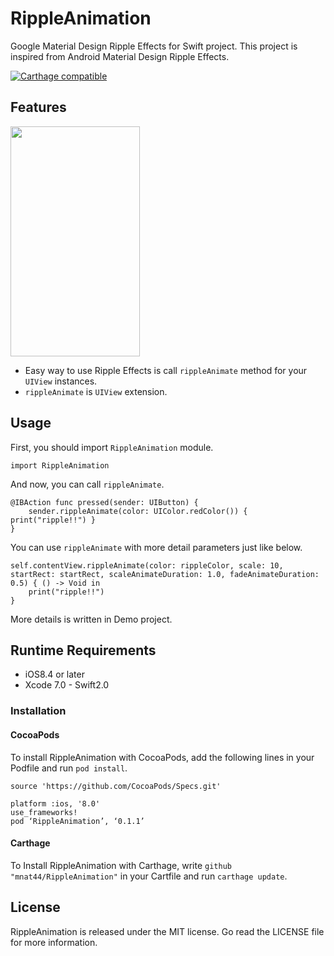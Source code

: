 # RippleAnimation
Google Material Design Ripple Effects for Swift project. This project is inspired from Android Material Design Ripple Effects.

[![Carthage compatible](https://img.shields.io/badge/Carthage-compatible-4BC51D.svg?style=flat)](https://github.com/Carthage/Carthage)

## Features
<img src="https://raw.github.com/wiki/mnat44/RippleAnimation/images/ripple-animation-sample.gif" width="207" height="368">

- Easy way to use Ripple Effects is call `rippleAnimate` method for your `UIView` instances.
- `rippleAnimate` is `UIView` extension.


## Usage

First, you should import `RippleAnimation` module.

```
import RippleAnimation
```

And now, you can call `rippleAnimate`.

```
@IBAction func pressed(sender: UIButton) {
    sender.rippleAnimate(color: UIColor.redColor()) { print("ripple!!") }
}
```

You can use `rippleAnimate` with more detail parameters just like below.

```
self.contentView.rippleAnimate(color: rippleColor, scale: 10, startRect: startRect, scaleAnimateDuration: 1.0, fadeAnimateDuration: 0.5) { () -> Void in
    print("ripple!!")
}
```

More details is written in Demo project.


## Runtime Requirements

- iOS8.4 or later
- Xcode 7.0 - Swift2.0

### Installation

#### CocoaPods

To install RippleAnimation with CocoaPods, add the following lines in your Podfile and run `pod install`.

```
source 'https://github.com/CocoaPods/Specs.git'

platform :ios, '8.0'
use_frameworks!
pod ‘RippleAnimation’, ‘0.1.1’
```

#### Carthage
To Install RippleAnimation with Carthage, write `github "mnat44/RippleAnimation"` in your Cartfile and run `carthage update`.

## License
RippleAnimation is released under the MIT license. Go read the LICENSE file for more information.
